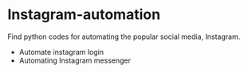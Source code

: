 # Instagram-automation
Find python codes for automating the popular social media, Instagram.

- Automate instagram login
- Automating Instagram messenger
